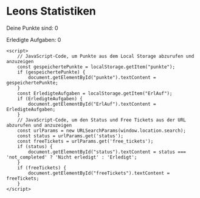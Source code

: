 <html lang="de">
<head>
    <meta charset="UTF-8">
    <meta name="viewport" content="width=device-width, initial-scale=1.0">
    <title>Punkte anzeigen</title>
</head>
<body>
    <h1>Leons Statistiken</h1>
    <p>Deine Punkte sind: <span id="punkte">0</span></p>
    <p>Erledigte Aufgaben: <span id="ErlAuf">0</span></p>

    <script>
        // JavaScript-Code, um Punkte aus dem Local Storage abzurufen und anzuzeigen
        const gespeichertePunkte = localStorage.getItem("punkte");
        if (gespeichertePunkte) {
            document.getElementById("punkte").textContent = gespeichertePunkte;
        }
        const ErledigteAufgaben = localStorage.getItem("ErlAuf");
        if (ErledigteAufgaben) {
            document.getElementById("ErlAuf").textContent = ErledigteAufgaben;
        }
        // JavaScript-Code, um den Status und Free Tickets aus der URL abzurufen und anzuzeigen
        const urlParams = new URLSearchParams(window.location.search);
        const status = urlParams.get('status');
        const freeTickets = urlParams.get('free_tickets');
        if (status) {
            document.getElementById("status").textContent = status === 'not_completed' ? 'Nicht erledigt' : 'Erledigt';
        }
        if (freeTickets) {
            document.getElementById("freeTickets").textContent = freeTickets;
        }
    </script>
</body>
</html>
